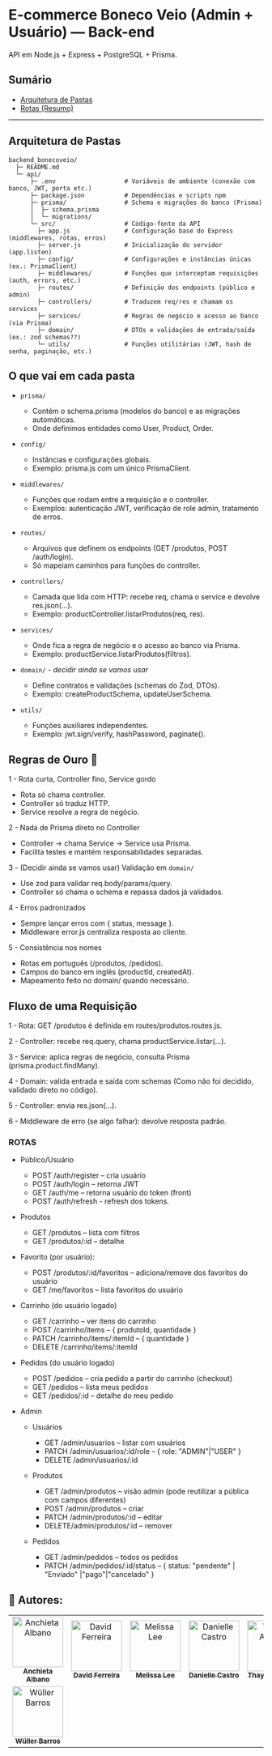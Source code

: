 # E-commerce Boneco Veio (Admin + Usuário) — Back-end

API em Node.js + Express + PostgreSQL + Prisma.

## Sumário
- [Arquitetura de Pastas](#arquitetura-de-pastas)
- [Rotas (Resumo)](#rotas-resumo)

---

## Arquitetura de Pastas

```
backend_bonecoveio/
  ├─ README.md
  └─ api/
      ├─ .env                   # Variáveis de ambiente (conexão com banco, JWT, porta etc.)
      ├─ package.json           # Dependências e scripts npm
      ├─ prisma/                # Schema e migrações do banco (Prisma)
      │  ├─ schema.prisma
      │  └─ migrations/
      └─ src/                   # Código-fonte da API
        ├─ app.js               # Configuração base do Express (middlewares, rotas, erros)
        ├─ server.js            # Inicialização do servidor (app.listen)
        ├─ config/              # Configurações e instâncias únicas (ex.: PrismaClient)
        ├─ middlewares/         # Funções que interceptam requisições (auth, errors, etc.)
        ├─ routes/              # Definição dos endpoints (público e admin)
        ├─ controllers/         # Traduzem req/res e chamam os services
        ├─ services/            # Regras de negócio e acesso ao banco (via Prisma)
        ├─ domain/              # DTOs e validações de entrada/saída (ex.: zod schemas??)
        └─ utils/               # Funções utilitárias (JWT, hash de senha, paginação, etc.)

```

## O que vai em cada pasta
- `prisma/`
  - Contém o schema.prisma (modelos do banco) e as migrações automáticas.
  - Onde definimos entidades como User, Product, Order.

- `config/`
  - Instâncias e configurações globais.
  - Exemplo: prisma.js com um único PrismaClient.

- `middlewares/`
  - Funções que rodam entre a requisição e o controller.
  - Exemplos: autenticação JWT, verificação de role admin, tratamento de erros.

- `routes/`
  - Arquivos que definem os endpoints (GET /produtos, POST /auth/login).
  - Só mapeiam caminhos para funções do controller.

- `controllers/`
  - Camada que lida com HTTP: recebe req, chama o service e devolve res.json(...).
  - Exemplo: productController.listarProdutos(req, res).

- `services/`
  - Onde fica a regra de negócio e o acesso ao banco via Prisma.
  - Exemplo: productService.listarProdutos(filtros).

- `domain/` - *decidir ainda se vamos usar* 
  - Define contratos e validações (schemas do Zod, DTOs).
  - Exemplo: createProductSchema, updateUserSchema.

- `utils/`
  - Funções auxiliares independentes.
  - Exemplo: jwt.sign/verify, hashPassword, paginate().

## Regras de Ouro 🚨

1 - Rota curta, Controller fino, Service gordo
- Rota só chama controller.
- Controller só traduz HTTP.
- Service resolve a regra de negócio.

2 - Nada de Prisma direto no Controller
- Controller → chama Service → Service usa Prisma.
- Facilita testes e mantém responsabilidades separadas.

3 - (Decidir ainda se vamos usar) Validação em `domain/`
- Use zod para validar req.body/params/query.
- Controller só chama o schema e repassa dados já validados.

4 - Erros padronizados
- Sempre lançar erros com { status, message }.
- Middleware error.js centraliza resposta ao cliente.

5 - Consistência nos nomes
- Rotas em português (/produtos, /pedidos).
- Campos do banco em inglês (productId, createdAt).
- Mapeamento feito no domain/ quando necessário.

## Fluxo de uma Requisição

1 - Rota: GET /produtos é definida em routes/produtos.routes.js.

2 - Controller: recebe req.query, chama productService.listar(...).

3 - Service: aplica regras de negócio, consulta Prisma (prisma.product.findMany).

4 - Domain: valida entrada e saída com schemas (Como não foi decidido, validado direto no código).

5 - Controller: envia res.json(...).

6 - Middleware de erro (se algo falhar): devolve resposta padrão.


### ROTAS

- Público/Usuário
  - POST /auth/register – cria usuário
  - POST /auth/login – retorna JWT
  - GET /auth/me – retorna usuário do token (front)
  - POST /auth/refresh - refresh dos tokens.

- Produtos
  - GET /produtos – lista com filtros 
  - GET /produtos/:id – detalhe

- Favorito (por usuário):
  - POST /produtos/:id/favoritos – adiciona/remove dos favoritos do usuário
  - GET /me/favoritos – lista favoritos do usuário

- Carrinho (do usuário logado)
  - GET /carrinho – ver itens do carrinho
  - POST /carrinho/items – { produtoId, quantidade }
  - PATCH /carrinho/items/:itemId – { quantidade }
  - DELETE /carrinho/items/:itemId

- Pedidos (do usuário logado)
  - POST /pedidos – cria pedido a partir do carrinho (checkout)
  - GET /pedidos – lista meus pedidos
  - GET /pedidos/:id – detalhe do meu pedido

- Admin
    - Usuários
      - GET /admin/usuarios – listar com usuários
      - PATCH /admin/usuarios/:id/role – { role: "ADMIN"|"USER" }
      - DELETE /admin/usuarios/:id

    - Produtos
      - GET /admin/produtos – visão admin (pode reutilizar a pública com campos diferentes)
      - POST /admin/produtos – criar
      - PATCH /admin/produtos/:id – editar
      - DELETE/admin/produtos/:id – remover

    - Pedidos
      - GET /admin/pedidos – todos os pedidos 
      - PATCH /admin/pedidos/:id/status – { status: "pendente" | "Enviado" |"pago"|"cancelado" }















</div>
<h2>🔷 Autores:</h2>
<div>
  <table>
    <tr>
      <td align="center">
        <a href="https://github.com/Chiet4" >
          <img src="https://avatars.githubusercontent.com/u/111232477?v=4" alt="Anchieta Albano"
            width="100px" >
          <br>
          <sub><b>Anchieta Albano</b></sub>
        </a>
      </td>
      <td align="center">
        <a href="https://github.com/davidwferreira">
          <img src="https://avatars.githubusercontent.com/u/203657092?v=4" alt="David Ferreira"
            width="100px" />
          <br />
          <sub><b>David Ferreira</b></sub>
        </a>
      </td>
      <td align="center">
          <a href="https://github.com/meliszalee">
            <img src="https://avatars.githubusercontent.com/u/167802044?v=4" alt="Melissa Lee"
             width="100px"/>
            <br />
            <sub><b>Melissa Lee</b></sub>
          </a>
      </td>
      <td align="center">
          <a href="https://github.com/DaniCrisCastro">
            <img src="https://avatars.githubusercontent.com/u/145491691?v=4" alt="Danielle Castro"
             width="100px" />
            <br />
            <sub><b>Danielle Castro</b></sub>
          </a>
      </td>
      </td>
      <td align="center">
          <a href="https://github.com/thaynaxt">
            <img src="https://avatars.githubusercontent.com/u/125219765?v=4" alt="Thayná Albano"
             width="100px" />
            <br />
            <sub><b>Thayná Albano</b></sub>
          </a>
      </td>
    </tr>
    <td align="center">
          <a href="https://github.com/wullerbarros">
            <img src="https://avatars.githubusercontent.com/u/105557727?v=4" alt="Wüller Barros"
             width="100px" />
            <br />
            <sub><b>Wüller Barros</b></sub>
          </a>
      </td>
  </table>
</div>